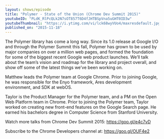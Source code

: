 ```yaml
---
layout: shows/episode
title: "Polymer - State of the Union (Chrome Dev Summit 2015)"
youtubeID: "PLdK_RlPcQLk2N7sOT857T6D4fJHTBSpVna5uGHT0ID3w"
youtubeThumbnail: "https://i.ytimg.com/vi/lck68wyVUo4/maxresdefault.jpg"
published_on: "2015-11-18"
---
```


The Polymer library has come a long way. Since its 1.0 release at Google I/O and through the Polymer Summit this fall, Polymer has grown to be used by major companies on over a million web pages, and formed the foundation for some of the biggest recent Google web product launches. We’ll talk about the team’s vision and roadmap for the library and project overall, and show off some of the latest things we’ve been working on.

Matthew leads the Polymer team at Google Chrome. Prior to joining Google, he was responsible for the Enyo framework, Ares development environment, and SDK at webOS.

Taylor is the Product Manager for the Polymer team, and a PM on the Open Web Platform team in Chrome. Prior to joining the Polymer team, Taylor worked on creating new front-end features on the Google Search page. He earned his bachelors degree in Computer Science from Stanford University.

Watch more talks from Chrome Dev Summit 2015: https://goo.gl/e4c7vD

Subscribe to the Chrome Developers channel at: https://goo.gl/OUF4e2
